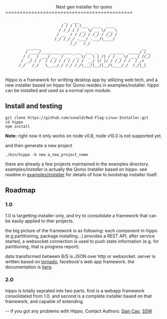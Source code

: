 <center>Next gen installer for qomo</center>
============================================

                              __  ___                 
                             / / / (_)___  ____  ____ 
                            / /_/ / / __ \/ __ \/ __ \
                           / __  / / /_/ / /_/ / /_/ /
                          /_/ /_/_/ .___/ .___/\____/ 
                                 /_/   /_/            
              ______                                             __  
             / ____/________ _____ ___  ___ _      ______  _____/ /__
            / /_  / ___/ __ `/ __ `__ \/ _ \ | /| / / __ \/ ___/ //_/
           / __/ / /  / /_/ / / / / / /  __/ |/ |/ / /_/ / /  / ,<   
          /_/   /_/   \__,_/_/ /_/ /_/\___/|__/|__/\____/_/  /_/|_|  


<br>
Hippo is a framework for writting desktop app by utilizing web tech, and a new installer based on hippo for Qomo resides in examples/installer. hippo can be installed and used as a normal npm module.


Install and testing
-----
```
git clone https://github.com/sonald/Red-Flag-Linux-Installer.git 
cd hippo
npm install
```
**Note:** right now it only works on node v0.8, node v10.0 is not supported yet.
 
and then generate a new project

```
./bin/hippo -b new a_new_project_name
```

there are already a few projects maintained in the examples directory. *examples/installer* is actually the Qomo Installer based on hippo. see readme in [examples/installer]() for details of how to bootstrap installer itself.

Roadmap
-------

### 1.0

1.0 is targetting installer only, and try to consolidate a framework
that can be easily applied to ther projects.

the big picture of the framework is as following:
each component in hippo (e.g partitioning, package installing...) 
provides a REST API, after service started, a websocket connection is 
used to push state information (e.g. for partitioning, that is progress
report).

data transformed between B/S is JSON over http or websocket.
server is written based on [tornado][0], facebook's web app framework.
the documentation is [here][1].

### 2.0

hippo is totally seprated into two parts. first is a webapp framework 
consolidated from 1.0. and second is a complete installer based on that
framework, and capable of extending.

--
if you got any problems with Hippo, 
Contact Authors: [Sian Cao](mailto:sycao@redflag-linux.com),
 [SSW](mailto:shensuwen@redflag-linux.com)

[0]: https://github.com/facebook/tornado/
[1]: http://www.tornadoweb.org/documentation/index.html
